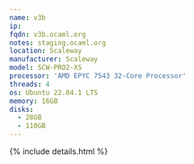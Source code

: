 ```yaml
---
name: v3b
ip:
fqdn: v3b.ocaml.org
notes: staging.ocaml.org
location: Scaleway
manufacturer: Scaleway
model: SCW-PRO2-XS
processor: 'AMD EPYC 7543 32-Core Processor'
threads: 4
os: Ubuntu 22.04.1 LTS
memory: 16GB
disks:
  - 28GB
  - 110GB
---
```

{% include details.html %} 

